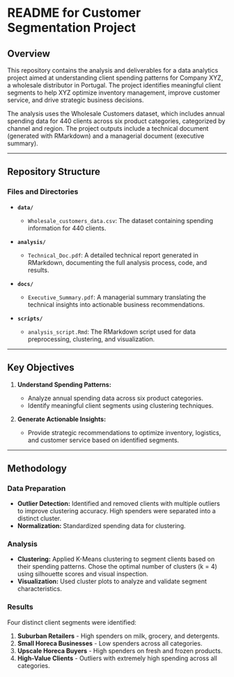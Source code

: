 # README for Customer Segmentation Project

## Overview

This repository contains the analysis and deliverables for a data analytics project aimed at understanding client spending patterns for Company XYZ, a wholesale distributor in Portugal. The project identifies meaningful client segments to help XYZ optimize inventory management, improve customer service, and drive strategic business decisions.

The analysis uses the Wholesale Customers dataset, which includes annual spending data for 440 clients across six product categories, categorized by channel and region. The project outputs include a technical document (generated with RMarkdown) and a managerial document (executive summary).

---

## Repository Structure

### Files and Directories

- **`data/`**
  - `Wholesale_customers_data.csv`: The dataset containing spending information for 440 clients.

- **`analysis/`**
  - `Technical_Doc.pdf`: A detailed technical report generated in RMarkdown, documenting the full analysis process, code, and results.

- **`docs/`**
  - `Executive_Summary.pdf`: A managerial summary translating the technical insights into actionable business recommendations.

- **`scripts/`**
  - `analysis_script.Rmd`: The RMarkdown script used for data preprocessing, clustering, and visualization.

---

## Key Objectives

1. **Understand Spending Patterns:**
   - Analyze annual spending data across six product categories.
   - Identify meaningful client segments using clustering techniques.

2. **Generate Actionable Insights:**
   - Provide strategic recommendations to optimize inventory, logistics, and customer service based on identified segments.

---

## Methodology

### Data Preparation
- **Outlier Detection:** Identified and removed clients with multiple outliers to improve clustering accuracy. High spenders were separated into a distinct cluster.
- **Normalization:** Standardized spending data for clustering.

### Analysis
- **Clustering:** Applied K-Means clustering to segment clients based on their spending patterns. Chose the optimal number of clusters (k = 4) using silhouette scores and visual inspection.
- **Visualization:** Used cluster plots to analyze and validate segment characteristics.

### Results
Four distinct client segments were identified:
1. **Suburban Retailers** - High spenders on milk, grocery, and detergents.
2. **Small Horeca Businesses** - Low spenders across all categories.
3. **Upscale Horeca Buyers** - High spenders on fresh and frozen products.
4. **High-Value Clients** - Outliers with extremely high spending across all categories.
